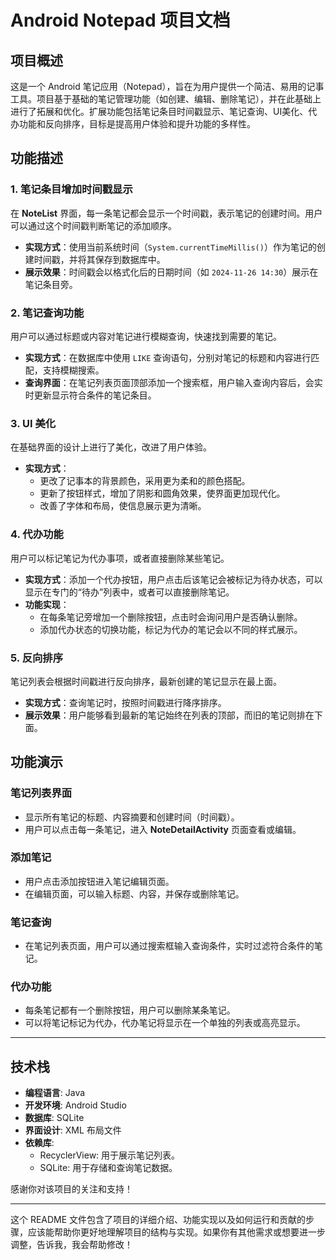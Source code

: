 
# Android Notepad 项目文档

## 项目概述

这是一个 Android 笔记应用（Notepad），旨在为用户提供一个简洁、易用的记事工具。项目基于基础的笔记管理功能（如创建、编辑、删除笔记），并在此基础上进行了拓展和优化。扩展功能包括笔记条目时间戳显示、笔记查询、UI美化、代办功能和反向排序，目标是提高用户体验和提升功能的多样性。

## 功能描述

### 1. **笔记条目增加时间戳显示**
   在 **NoteList** 界面，每一条笔记都会显示一个时间戳，表示笔记的创建时间。用户可以通过这个时间戳判断笔记的添加顺序。

   - **实现方式**：使用当前系统时间（`System.currentTimeMillis()`）作为笔记的创建时间戳，并将其保存到数据库中。
   - **展示效果**：时间戳会以格式化后的日期时间（如 `2024-11-26 14:30`）展示在笔记条目旁。

### 2. **笔记查询功能**
   用户可以通过标题或内容对笔记进行模糊查询，快速找到需要的笔记。

   - **实现方式**：在数据库中使用 `LIKE` 查询语句，分别对笔记的标题和内容进行匹配，支持模糊搜索。
   - **查询界面**：在笔记列表页面顶部添加一个搜索框，用户输入查询内容后，会实时更新显示符合条件的笔记条目。

### 3. **UI 美化**
   在基础界面的设计上进行了美化，改进了用户体验。

   - **实现方式**：
     - 更改了记事本的背景颜色，采用更为柔和的颜色搭配。
     - 更新了按钮样式，增加了阴影和圆角效果，使界面更加现代化。
     - 改善了字体和布局，使信息展示更为清晰。

### 4. **代办功能**
   用户可以标记笔记为代办事项，或者直接删除某些笔记。

   - **实现方式**：添加一个代办按钮，用户点击后该笔记会被标记为待办状态，可以显示在专门的“待办”列表中，或者可以直接删除笔记。
   - **功能实现**：
     - 在每条笔记旁增加一个删除按钮，点击时会询问用户是否确认删除。
     - 添加代办状态的切换功能，标记为代办的笔记会以不同的样式展示。

### 5. **反向排序**
   笔记列表会根据时间戳进行反向排序，最新创建的笔记显示在最上面。

   - **实现方式**：查询笔记时，按照时间戳进行降序排序。
   - **展示效果**：用户能够看到最新的笔记始终在列表的顶部，而旧的笔记则排在下面。

## 功能演示

### 笔记列表界面
- 显示所有笔记的标题、内容摘要和创建时间（时间戳）。
- 用户可以点击每一条笔记，进入 **NoteDetailActivity** 页面查看或编辑。

### 添加笔记
- 用户点击添加按钮进入笔记编辑页面。
- 在编辑页面，可以输入标题、内容，并保存或删除笔记。

### 笔记查询
- 在笔记列表页面，用户可以通过搜索框输入查询条件，实时过滤符合条件的笔记。

### 代办功能
- 每条笔记都有一个删除按钮，用户可以删除某条笔记。
- 可以将笔记标记为代办，代办笔记将显示在一个单独的列表或高亮显示。

---

## 技术栈

- **编程语言**: Java
- **开发环境**: Android Studio
- **数据库**: SQLite
- **界面设计**: XML 布局文件
- **依赖库**:
  - RecyclerView: 用于展示笔记列表。
  - SQLite: 用于存储和查询笔记数据。


感谢你对该项目的关注和支持！

---

这个 README 文件包含了项目的详细介绍、功能实现以及如何运行和贡献的步骤，应该能帮助你更好地理解项目的结构与实现。如果你有其他需求或想要进一步调整，告诉我，我会帮助修改！
